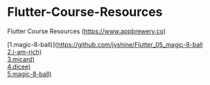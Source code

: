 # Flutter-Course-Resources
Flutter Course Resources (https://www.appbrewery.co) 


[1.magic-8-ball)](https://github.com/jyshine/Flutter_05_magic-8-ball
<br>
[2.i-am-rich)](https://github.com/jyshine/Flutter_05_magic-8-ball)
<br>
[3.micard)](https://github.com/jyshine/Flutter_05_magic-8-ball)
<br>
[4.dicee)](https://github.com/jyshine/Flutter_05_magic-8-ball)
<br>
[5.magic-8-ball)](https://github.com/jyshine/Flutter_05_magic-8-ball)
